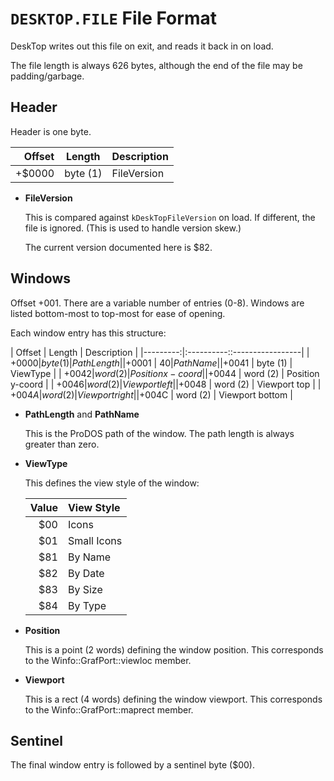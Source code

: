 # `DESKTOP.FILE` File Format

DeskTop writes out this file on exit, and reads it back in on load.

The file length is always 626 bytes, although the end of the file
may be padding/garbage.

## Header

Header is one byte.

|  Offset  |  Length    | Description      |
|---------:|:----------:|:-----------------|
|  +$0000  |  byte (1)  | FileVersion      |

* **FileVersion**

   This is compared against `kDeskTopFileVersion` on load. If
   different, the file is ignored. (This is used to handle version
   skew.)

   The current version documented here is $82.

## Windows

Offset +001. There are a variable number of entries (0-8). Windows are
listed bottom-most to top-most for ease of opening.

Each window entry has this structure:

|  Offset  |  Length    | Description      |
|---------:|:----------::-----------------|
|  +$0000  |  byte (1)  | PathLength       |
|  +$0001  |  $40       | PathName         |
|  +$0041  |  byte (1)  | ViewType         |
|  +$0042  |  word (2)  | Position x-coord |
|  +$0044  |  word (2)  | Position y-coord |
|  +$0046  |  word (2)  | Viewport left    |
|  +$0048  |  word (2)  | Viewport top     |
|  +$004A  |  word (2)  | Viewport right   |
|  +$004C  |  word (2)  | Viewport bottom  |

* **PathLength** and **PathName**

   This is the ProDOS path of the window. The path length is always
   greater than zero.

* **ViewType**

   This defines the view style of the window:

   | Value | View Style     |
   |------:|:---------------|
   | $00   | Icons          |
   | $01   | Small Icons    |
   | $81   | By Name        |
   | $82   | By Date        |
   | $83   | By Size        |
   | $84   | By Type        |

* **Position**

   This is a point (2 words) defining the window position. This
   corresponds to the Winfo::GrafPort::viewloc member.

* **Viewport**

   This is a rect (4 words) defining the window viewport. This
   corresponds to the Winfo::GrafPort::maprect member.

## Sentinel

The final window entry is followed by a sentinel byte ($00).
